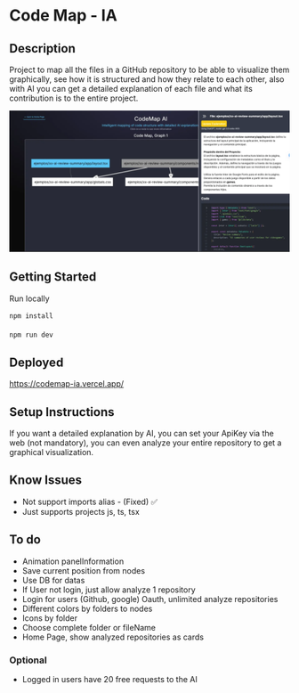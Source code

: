 # Code Map - IA

## Description
Project to map all the files in a GitHub repository to be able to visualize them graphically, see how it is structured and how they relate to each other, also with AI you can get a detailed explanation of each file and what its contribution is to the entire project.

![](/public/hero.webp)

## Getting Started
Run locally
```bash
npm install

npm run dev
```

## Deployed
https://codemap-ia.vercel.app/

## Setup Instructions
If you want a detailed explanation by AI, you can set your ApiKey via the web (not mandatory), you can even analyze your entire repository to get a graphical visualization.

## Know Issues
* Not support imports alias - (Fixed) ✅
* Just supports projects js, ts, tsx

## To do
* Animation panelInformation
* Save current position from nodes
* Use DB for datas
* If User not login, just allow analyze 1 repository
* Login for users (Github, google) Oauth, unlimited analyze repositories
* Different colors by folders to nodes
* Icons by folder
* Choose complete folder or fileName
* Home Page, show analyzed repositories as cards

### Optional
* Logged in users have 20 free requests to the AI
